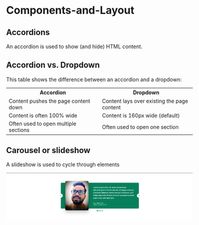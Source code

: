 # Components-and-Layout
<h2>Accordions</h2>
<p>An accordion is used to show (and hide) HTML content.</p>
<h2>Accordion vs. Dropdown</h2>
<p>This table shows the difference between an accordion and a dropdown:</p>
<table class="ws-table-all">
<tbody><tr><th style="width:50%">Accordion</th><th>Dropdown</th></tr>
<tr>
<td>Content pushes the page content down</td>
<td>Content lays over existing the page content</td>
</tr>
<tr>
<td>Content is often 100% wide</td>
<td>Content is 160px wide (default)</td>
</tr>
<tr>
<td>Often used to open multiple sections</td>
<td>Often used to open one section</td>
</tr>
</tbody></table>

<h2>Carousel or slideshow</h2>
<p>A slideshow is used to cycle through elements</p>
<img src="Slideshow.png" />
